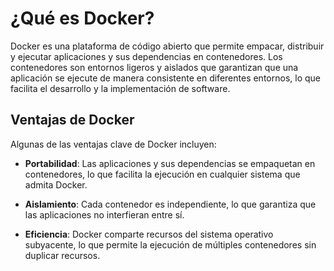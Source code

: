 # ¿Qué es Docker?

Docker es una plataforma de código abierto que permite empacar, distribuir y ejecutar aplicaciones y sus dependencias en contenedores. Los contenedores son entornos ligeros y aislados que garantizan que una aplicación se ejecute de manera consistente en diferentes entornos, lo que facilita el desarrollo y la implementación de software.

## Ventajas de Docker

Algunas de las ventajas clave de Docker incluyen:

- **Portabilidad**: Las aplicaciones y sus dependencias se empaquetan en contenedores, lo que facilita la ejecución en cualquier sistema que admita Docker.

- **Aislamiento**: Cada contenedor es independiente, lo que garantiza que las aplicaciones no interfieran entre sí.

- **Eficiencia**: Docker comparte recursos del sistema operativo subyacente, lo que permite la ejecución de múltiples contenedores sin duplicar recursos.
